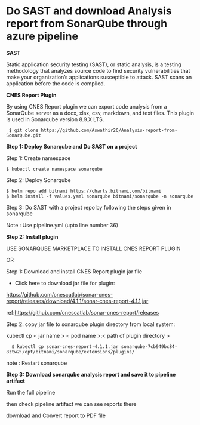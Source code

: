 # Do SAST and download Analysis report from SonarQube through azure pipeline


**SAST**

Static application security testing (SAST), or static analysis, is a testing methodology that analyzes source code to find security vulnerabilities that make your organization’s applications susceptible to attack. SAST scans an application before the code is compiled.
 
**CNES Report Plugin**

By using CNES Report plugin we can export code analysis from a SonarQube server as a docx, xlsx, csv, markdown, and text files. This plugin is used in Sonarqube version 8.9.X LTS.

     $ git clone https://github.com/Aswathir26/Analysis-report-from-SonarQube.git


**Step 1: Deploy Sonarqube and Do SAST on a project**

Step 1: Create namespace

    $ kubectl create namespace sonarqube
    
Step 2: Deploy Sonarqube

    $ helm repo add bitnami https://charts.bitnami.com/bitnami
    $ helm install -f values.yaml sonarqube bitnami/sonarqube -n sonarqube
    
Step 3: Do SAST with a project repo by following the steps given in sonarqube 

Note : Use pipeline.yml (upto line number 36)



**Step 2: Install plugin**

USE SONARQUBE MARKETPLACE TO INSTALL CNES REPORT PLUGIN 

OR

Step 1: Download and install CNES Report plugin jar file

- Click here to download jar file for plugin:

https://github.com/cnescatlab/sonar-cnes-report/releases/download/4.1.1/sonar-cnes-report-4.1.1.jar

ref:https://github.com/cnescatlab/sonar-cnes-report/releases


Step 2: copy jar file to sonarqube plugin directory from local system:

kubectl cp < jar name > < pod name >:< path of plugin directory >

      $ kubectl cp sonar-cnes-report-4.1.1.jar sonarqube-7cb949bc84-8ztw2:/opt/bitnami/sonarqube/extensions/plugins/
      
note : Restart sonarqube


**Step 3: Download sonarqube analysis report and save it to pipeline artifact**

Run the full pipeline

then check pipeline artifact we can see reports there

download and Convert report to PDF file 
